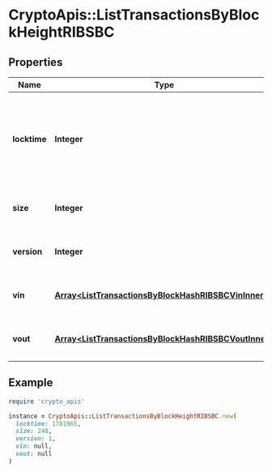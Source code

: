 # CryptoApis::ListTransactionsByBlockHeightRIBSBC

## Properties

| Name | Type | Description | Notes |
| ---- | ---- | ----------- | ----- |
| **locktime** | **Integer** | Represents the time at which a particular transaction can be added to the blockchain. |  |
| **size** | **Integer** | Represents the total size of this transaction. |  |
| **version** | **Integer** | Represents the total size of this transaction. |  |
| **vin** | [**Array&lt;ListTransactionsByBlockHashRIBSBCVinInner&gt;**](ListTransactionsByBlockHashRIBSBCVinInner.md) | Represents the transaction inputs. |  |
| **vout** | [**Array&lt;ListTransactionsByBlockHashRIBSBCVoutInner&gt;**](ListTransactionsByBlockHashRIBSBCVoutInner.md) | Represents the transaction outputs. |  |

## Example

```ruby
require 'crypto_apis'

instance = CryptoApis::ListTransactionsByBlockHeightRIBSBC.new(
  locktime: 1781965,
  size: 248,
  version: 1,
  vin: null,
  vout: null
)
```

